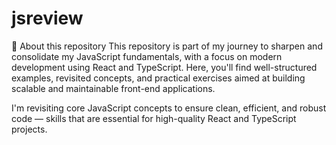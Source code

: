 # jsreview
🚀 About this repository
This repository is part of my journey to sharpen and consolidate my JavaScript fundamentals, with a focus on modern development using React and TypeScript. Here, you'll find well-structured examples, revisited concepts, and practical exercises aimed at building scalable and maintainable front-end applications.

I'm revisiting core JavaScript concepts to ensure clean, efficient, and robust code — skills that are essential for high-quality React and TypeScript projects.

